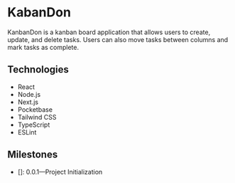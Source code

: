 # KabanDon

KanbanDon is a kanban board application that allows users to create, update, and delete tasks. 
Users can also move tasks between columns and mark tasks as complete.

## Technologies
- React
- Node.js
- Next.js
- Pocketbase
- Tailwind CSS
- TypeScript
- ESLint

## Milestones
- []: 0.0.1—Project Initialization

